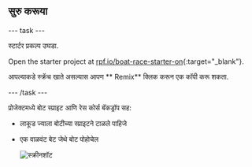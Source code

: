 ## सुरु करूया

\--- task \---

स्टार्टर प्रकल्प उघडा.

Open the starter project at [rpf.io/boat-race-starter-on](https://rpf.io/boat-race-starter-on){:target="_blank"}.

आपल्याकडे स्क्रॅच खाते असल्यास आपण ** Remix** क्लिक करून एक कॉपी करू शकता.

\--- /task \---

प्रोजेक्टमध्ये बोट स्प्राइट आणि रेस कोर्स बॅकड्रॉप सह:

- लाकूड ज्याला बोटीच्या स्प्राइटने टाळले पाहिजे
- एक वाळवंट बेट जेथे बोट पोहोचेल
    
    ![स्क्रीनशॉट](images/boat-starter.png)